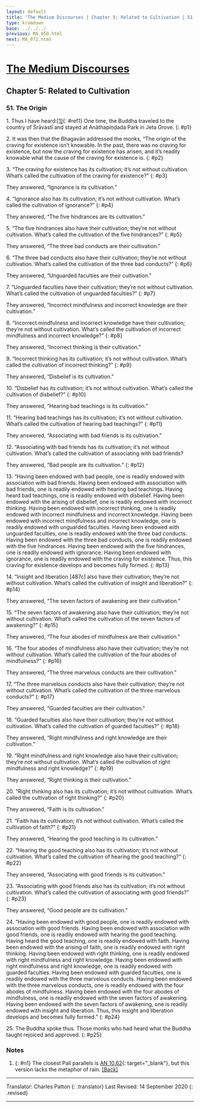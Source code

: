```yaml
---
layout: default
title: 'The Medium Discourses | Chapter 5: Related to Cultivation | 51. The Origin'
type: kramdown
base: ../../../
previous: MA_050.html
next: MA_072.html
---
```


# [The Medium Discourses](index.html)
## Chapter 5: Related to Cultivation
### 51. The Origin

1\. Thus I have heard:[\[1\]](#n1){: #ref1} One time, the Buddha traveled to the country of Śrāvastī and stayed at Anāthapiṇḍada Park in Jeta Grove.
{: #p1}

2\. It was then that the Bhagavān addressed the monks, “The origin of the craving for existence isn’t knowable. In the past, there was no craving for existence, but now the craving for existence has arisen, and it’s readily knowable what the cause of the craving for existence is.
{: #p2}

3\. “The craving for existence has its cultivation; it’s not without cultivation. What’s called the cultivation of the craving for existence?”
{: #p3}

They answered, “Ignorance is its cultivation.”

4\. “Ignorance also has its cultivation; it’s not without cultivation. What’s called the cultivation of ignorance?”
{: #p4}

They answered, “The five hindrances are its cultivation.”

5\. “The five hindrances also have their cultivation; they’re not without cultivation. What’s called the cultivation of the five hindrances?”
{: #p5}

They answered, “The three bad conducts are their cultivation.”

6\. “The three bad conducts also have their cultivation; they’re not without cultivation. What’s called the cultivation of the three bad conducts?”
{: #p6}

They answered, “Unguarded faculties are their cultivation.”

7\. “Unguarded faculties have their cultivation; they’re not without cultivation. What’s called the cultivation of unguarded faculties?”
{: #p7}

They answered, “Incorrect mindfulness and incorrect knowledge are their cultivation.”

8\. “Incorrect mindfulness and incorrect knowledge have their cultivation; they’re not without cultivation. What’s called the cultivation of incorrect mindfulness and incorrect knowledge?”
{: #p8}

They answered, “Incorrect thinking is their cultivation.”

9\. “Incorrect thinking has its cultivation; it’s not without cultivation. What’s called the cultivation of incorrect thinking?”
{: #p9}

They answered, “Disbelief is its cultivation.”

10\. “Disbelief has its cultivation; it’s not without cultivation. What’s called the cultivation of disbelief?”
{: #p10}

They answered, “Hearing bad teachings is its cultivation.”

11\. “Hearing bad teachings has its cultivation; it’s not without cultivation. What’s called the cultivation of hearing bad teachings?”
{: #p11}

They answered, “Associating with bad friends is its cultivation.”

12\. “Associating with bad friends has its cultivation; it’s not without cultivation. What’s called the cultivation of associating with bad friends?

They answered, “Bad people are its cultivation.”
{: #p12}

13\. “Having been endowed with bad people, one is readily endowed with association with bad friends. Having been endowed with association with bad friends, one is readily endowed with hearing bad teachings. Having heard bad teachings, one is readily endowed with disbelief. Having been endowed with the arising of disbelief, one is readily endowed with incorrect thinking. Having been endowed with incorrect thinking, one is readily endowed with incorrect mindfulness and incorrect knowledge. Having been endowed with incorrect mindfulness and incorrect knowledge, one is readily endowed with unguarded faculties. Having been endowed with unguarded faculties, one is readily endowed with the three bad conducts. Having been endowed with the three bad conducts, one is readily endowed with the five hindrances. Having been endowed with the five hindrances, one is readily endowed with ignorance. Having been endowed with ignorance, one is readily endowed with the craving for existence. Thus, this craving for existence develops and becomes fully formed.
{: #p13}

14\. “Insight and liberation [487c] also have their cultivation; they’re not without cultivation. What’s called the cultivation of insight and liberation?”
{: #p14}

They answered, “The seven factors of awakening are their cultivation.”

15\. “The seven factors of awakening also have their cultivation; they’re not without cultivation. What’s called the cultivation of the seven factors of awakening?”
{: #p15}

They answered, “The four abodes of mindfulness are their cultivation.”

16\. “The four abodes of mindfulness also have their cultivation; they’re not without cultivation. What’s called the cultivation of the four abodes of mindfulness?”
{: #p16}

They answered, “The three marvelous conducts are their cultivation.”

17\. “The three marvelous conducts also have their cultivation; they’re not without cultivation. What’s called the cultivation of the three marvelous conducts?”
{: #p17}

They answered, “Guarded faculties are their cultivation.”

18\. “Guarded faculties also have their cultivation; they’re not without cultivation. What’s called the cultivation of guarded faculties?”
{: #p18}

They answered, “Right mindfulness and right knowledge are their cultivation.”

19\. “Right mindfulness and right knowledge also have their cultivation; they’re not without cultivation. What’s called the cultivation of right mindfulness and right knowledge?”
{: #p19}

They answered, “Right thinking is their cultivation.”

20\. “Right thinking also has its cultivation; it’s not without cultivation. What’s called the cultivation of right thinking?”
{: #p20}

They answered, “Faith is its cultivation.”

21\. “Faith has its cultivation; it’s not without cultivation. What’s called the cultivation of faith?”
{: #p21}

They answered, “Hearing the good teaching is its cultivation.”

22\. “Hearing the good teaching also has its cultivation; it’s not without cultivation. What’s called the cultivation of hearing the good teaching?”
{: #p22}

They answered, “Associating with good friends is its cultivation.”

23\. “Associating with good friends also has its cultivation; it’s not without cultivation. What’s called the cultivation of associating with good friends?”
{: #p23}

They answered, “Good people are its cultivation.”

24\. “Having been endowed with good people, one is readily endowed with association with good friends. Having been endowed with association with good friends, one is readily endowed with hearing the good teaching. Having heard the good teaching, one is readily endowed with faith. Having been endowed with the arising of faith, one is readily endowed with right thinking. Having been endowed with right thinking, one is readily endowed with right mindfulness and right knowledge. Having been endowed with right mindfulness and right knowledge, one is readily endowed with guarded faculties. Having been endowed with guarded faculties, one is readily endowed with the three marvelous conducts. Having been endowed with the three marvelous conducts, one is readily endowed with the four abodes of mindfulness. Having been endowed with the four abodes of mindfulness, one is readily endowed with the seven factors of awakening. Having been endowed with the seven factors of awakening, one is readily endowed with insight and liberation. Thus, this insight and liberation develops and becomes fully formed.”
{: #p24}

25\. The Buddha spoke thus. Those monks who had heard what the Buddha taught rejoiced and approved.
{: #p25}

### Notes
1. {: #n1} The closest Pali parallels is [AN 10.62](https://suttacentral.net/an10.62){: target="_blank"}, but this version lacks the metaphor of rain. [\[Back\]](#ref1)

---

Translator: Charles Patton
{: .translator}
Last Revised: 14 September 2020
{: .revised}

---
